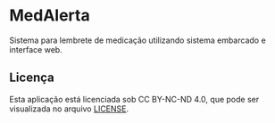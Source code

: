 # MedAlerta

Sistema para lembrete de medicação utilizando sistema embarcado e interface web.

## Licença

Esta aplicação está licenciada sob CC BY-NC-ND 4.0, que pode ser visualizada no arquivo [LICENSE](LICENSE).
